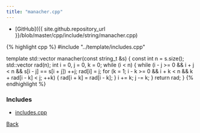 ```yaml
---
title: "manacher.cpp"
---
```


- [GitHub]({{ site.github.repository_url }}/blob/master/cpp/include/string/manacher.cpp)

{% highlight cpp %}
#include "../template/includes.cpp"

template <typename string_t> std::vector<int> manacher(const string_t &s) {
  const int n = s.size();
  std::vector<int> rad(n);
  int i = 0, j = 0, k = 0;
  while (i < n) {
    while (i - j >= 0 && i + j < n && s[i - j] == s[i + j]) ++j;
    rad[i] = j;
    for (k = 1; i - k >= 0 && i + k < n && k + rad[i - k] < j; ++k) {
      rad[i + k] = rad[i - k];
    }
    i += k;
    j -= k;
  }
  return rad;
}
{% endhighlight %}

### Includes

- [includes.cpp](../template/includes)

[Back](../..)
